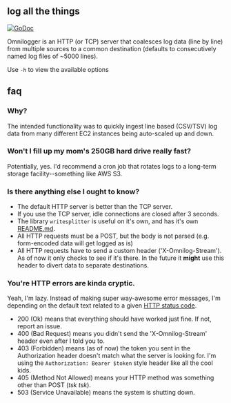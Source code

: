 ## log all the things

[![GoDoc](https://godoc.org/github.com/henderjon/omnilogger?status.svg)](https://godoc.org/github.com/henderjon/omnilogger)

Omnilogger is an HTTP (or TCP) server that coalesces log data (line by line) from
multiple sources to a common destination (defaults to consecutively named log
files of ~5000 lines).

Use `-h` to view the available options

## faq

### Why?

The intended functionality was to quickly ingest line based (CSV/TSV)
log data from many different EC2 instances being auto-scaled up and down.

### Won't I fill up my mom's 250GB hard drive really fast?

Potentially, yes. I'd recommend a cron job that rotates logs to a long-term
storage facility--something like AWS S3.

### Is there anything else I ought to know?

  - The default HTTP server is better than the TCP server.
  - If you use the TCP server, idle connections are closed after 3 seconds.
  - The library `writesplitter` is useful on it's own, and has it's own [README.md](writesplitter).
  - All HTTP requests must be a POST, but the body is not parsed (e.g. form-encoded data will get logged as is)
  - All HTTP requests have to send a custom header ('X-Omnilog-Stream'). As of now
    it only checks to see if it's there. In the future it **might** use this header
    to divert data to separate destinations.

### You're HTTP errors are kinda cryptic.

Yeah, I'm lazy. Instead of making super way-awesome error messages, I'm depending on
the default text related to a given [HTTP status code](https://golang.org/pkg/net/http/#pkg-constants).

  - 200 (Ok) means that everything should have worked just fine. If not, report an issue.
  - 400 (Bad Request) means you didn't send the 'X-Omnilog-Stream' header even after I told you to.
  - 403 (Forbidden) means (as of now) the token you sent in the Authorization header doesn't match what the server is
    looking for. I'm using the `Authorization: Bearer $token` style header like all the cool kids.
  - 405 (Method Not Allowed) means your HTTP method was something other than POST (*tsk tsk*).
  - 503 (Service Unavailable) means the system is shutting down.



